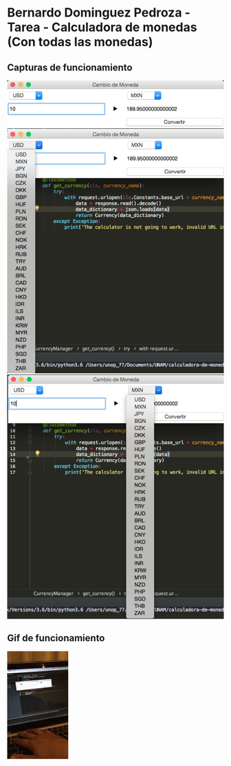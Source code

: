 Bernardo Dominguez Pedroza - Tarea - Calculadora de monedas (Con todas las monedas)
==============

## Capturas de funcionamiento
![alt text](ReadmeAssets/Funcionamiento1.jpg "Funcionamiento 1")
![alt text](ReadmeAssets/Funcionamiento2.jpg "Funcionamiento 2")
![alt text](ReadmeAssets/Funcionamiento3.jpg "Funcionamiento 3")

## Gif de funcionamiento
![alt text](ReadmeAssets/Funcionamiento.gif "Funcionamiento")
